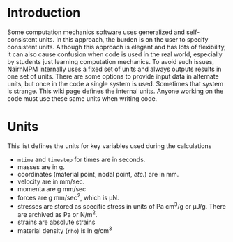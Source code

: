 # Introduction #

Some computation mechanics software uses generalized and self-consistent units. In this approach, the burden is on the user to specify consistent units. Although this approach is elegant and has lots of flexibility, it can also cause confusion when code is used in the real world, especially by students just learning computation mechanics. To avoid such issues, NairnMPM internally uses a fixed set of units and always outputs results in one set of units. There are some options to provide input data in alternate units, but once in the code a single system is used. Sometimes that system is strange. This  wiki page defines the internal units. Anyone working on the code must use these same units when writing code.

# Units #

This list defines the units for key variables used during the calculations

  * `mtime` and `timestep` for times are in seconds.
  * masses are in g.
  * coordinates (material point, nodal point, _etc._) are in mm.
  * velocity are in mm/sec.
  * momenta are g mm/sec
  * forces are g mm/sec<sup>2</sup>, which is µN.
  * stresses are stored as specific stress in units of Pa cm<sup>3</sup>/g or µJ/g. There are archived as Pa or N/m<sup>2</sup>.
  * strains are absolute strains
  * material density (`rho`) is in g/cm<sup>3</sup>